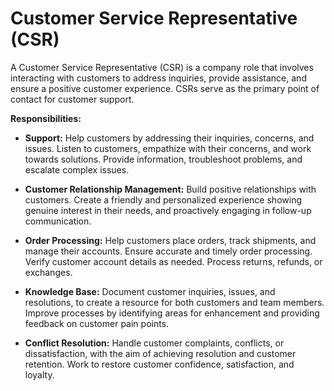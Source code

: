 # Customer Service Representative (CSR)

A Customer Service Representative (CSR) is a company role that involves interacting with customers to address inquiries, provide assistance, and ensure a positive customer experience. CSRs serve as the primary point of contact for customer support.

**Responsibilities:**

* **Support:** Help customers by addressing their inquiries, concerns, and issues. Listen to customers, empathize with their concerns, and work towards solutions. Provide information, troubleshoot problems, and escalate complex issues.

* **Customer Relationship Management:** Build positive relationships with customers. Create a friendly and personalized experience showing genuine interest in their needs, and proactively engaging in follow-up communication.

* **Order Processing:** Help customers place orders, track shipments, and manage their accounts. Ensure accurate and timely order processing. Verify customer account details as needed. Process returns, refunds, or exchanges.

* **Knowledge Base:** Document customer inquiries, issues, and resolutions, to create a resource for both customers and team members. Improve processes by identifying areas for enhancement and providing feedback on customer pain points.

* **Conflict Resolution:** Handle customer complaints, conflicts, or dissatisfaction, with the aim of achieving resolution and customer retention. Work to restore customer confidence, satisfaction, and loyalty.
